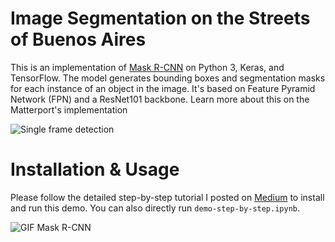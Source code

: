 # Image Segmentation on the Streets of Buenos Aires
This is an implementation of [Mask R-CNN](https://arxiv.org/abs/1703.06870) on Python 3, Keras, and TensorFlow. The model generates bounding boxes and segmentation masks for each instance of an object in the image. It's based on Feature Pyramid Network (FPN) and a ResNet101 backbone. Learn more about this on the Matterport's implementation

![Single frame detection](https://cdn-images-1.medium.com/max/1600/1*fTXUQfhvnH_S-kzGaqNnMA.png)

# Installation & Usage
Please follow the detailed step-by-step tutorial I posted on [Medium](https://medium.com/@nicolas.metallo/using-mask-r-cnn-in-the-streets-of-buenos-aires-a6cb6509ca75) to install and run this demo. You can also directly run ```demo-step-by-step.ipynb```.

![GIF Mask R-CNN](https://cdn-images-1.medium.com/max/1600/1*2-SE6mDcLK8hyD6UNqFBeg.gif)
